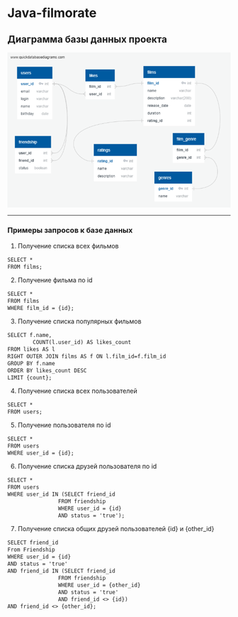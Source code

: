 # Java-filmorate
## Диаграмма базы данных проекта
![image](https://github.com/EvgeniyaLapteva/java-filmorate/blob/2053f32f6f46e56c66d41eba1155757f21a28355/src/main/resources/diagram.png)
***
### Примеры запросов к базе данных

1. Получение списка всех фильмов
```
SELECT *
FROM films;
```
2. Получение фильма по id
```
SELECT *
FROM films
WHERE film_id = {id};
```
3. Получение списка популярных фильмов
```
SELECT f.name,
        COUNT(l.user_id) AS likes_count
FROM likes AS l
RIGHT OUTER JOIN films AS f ON l.film_id=f.film_id
GROUP BY f.name
ORDER BY likes_count DESC
LIMIT {count};
```
4. Получение списка всех пользователей
```
SELECT *
FROM users;
```
5. Получение пользователя по id
```
SELECT *
FROM users
WHERE user_id = {id};
```
6. Получение списка друзей пользователя по id
```
SELECT *
FROM users
WHERE user_id IN (SELECT friend_id
                FROM friendship
                WHERE user_id = {id}
                AND status = 'true');
```
7. Получение списка общих друзей пользователей {id} и {other_id}
```
SELECT friend_id
From Friendship
WHERE user_id = {id}
AND status = 'true'
AND friend_id IN (SELECT friend_id
                FROM friendship
                WHERE user_id = {other_id}
                AND status = 'true'
                AND friend_id <> {id})
AND friend_id <> {other_id};
```


